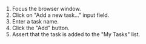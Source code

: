 1. Focus the browser window.
2. Click on "Add a new task..." input field.
3. Enter a task name.
4. Click the "Add" button.
5. Assert that the task is added to the "My Tasks" list.